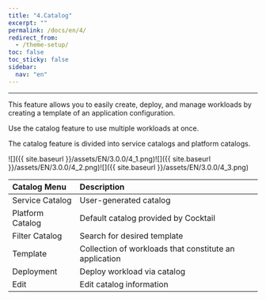 ```yaml
---
title: "4.Catalog"
excerpt: ""
permalink: /docs/en/4/
redirect_from:
  - /theme-setup/
toc: false
toc_sticky: false
sidebar:
  nav: "en"
---
```



---

This feature allows you to easily create, deploy, and manage workloads by creating a template of an application configuration.

Use the catalog feature to use multiple workloads at once.

The catalog feature is divided into service catalogs and platform catalogs.

![]({{ site.baseurl }}/assets/EN/3.0.0/4_1.png)![]({{ site.baseurl }}/assets/EN/3.0.0/4_2.png)![]({{ site.baseurl }}/assets/EN/3.0.0/4_3.png)

| **Catalog Menu** | **Description** |
| :--- | :--- |
| Service Catalog | User-generated catalog |
| Platform Catalog | Default catalog provided by Cocktail |
| Filter Catalog | Search for desired template |
| Template | Collection of workloads that constitute an application |
| Deployment | Deploy workload via catalog |
| Edit | Edit catalog information |
